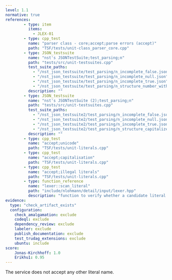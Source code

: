 ```yaml
---
level: 1.1
normative: true
references:
        - type: item
          items:
            - JLEX-01
        - type: cpp_test
          name: "parser class - core;accept;parse errors (accept)"
          path: "TSF/tests/unit-class_parser_core.cpp"
        - type: JSON_testsuite
          name: "nst's JSONTestSuite;test_parsing;n"
          path: "tests/src/unit-testsuites.cpp"
          test_suite_paths:
            - "/nst_json_testsuite/test_parsing/n_incomplete_false.json"
            - "/nst_json_testsuite/test_parsing/n_incomplete_null.json"
            - "/nst_json_testsuite/test_parsing/n_incomplete_true.json"
            - "/nst_json_testsuite/test_parsing/n_structure_number_with_trailing_garbage.json"
          description: ""
        - type: JSON_testsuite
          name: "nst's JSONTestSuite (2);test_parsing;n"
          path: "tests/src/unit-testsuites.cpp"
          test_suite_paths:
            - "/nst_json_testsuite2/test_parsing/n_incomplete_false.json"
            - "/nst_json_testsuite2/test_parsing/n_incomplete_null.json"
            - "/nst_json_testsuite2/test_parsing/n_incomplete_true.json"
            - "/nst_json_testsuite2/test_parsing/n_structure_capitalized_True.json"
          description: ""
        - type: cpp_test
          name: "accept;unicode"
          path: "TSF/tests/unit-literals.cpp"
        - type: cpp_test
          name: "accept;capitalisation"
          path: "TSF/tests/unit-literals.cpp"
        - type: cpp_test
          name: "accept;illegal literals"
          path: "TSF/tests/unit-literals.cpp"
        - type: function_reference
          name: "lexer::scan_literal"
          path: "include/nlohmann/detail/input/lexer.hpp"
          description: "function to verify whether a candidate literal coincides with its expected value; only ever called with the three admissible expected values"
evidence:
  type: "check_artifact_exists"
  configuration:
    check_amalgamation: exclude
    codeql: exclude
    dependency_review: exclude
    labeler: exclude
    publish_documentation: exclude
    test_trudag_extensions: exclude
    ubuntu: include
score:
    Jonas-Kirchhoff: 1.0
    Erikhu1: 0.95
---
```


The service does not accept any other literal name.
